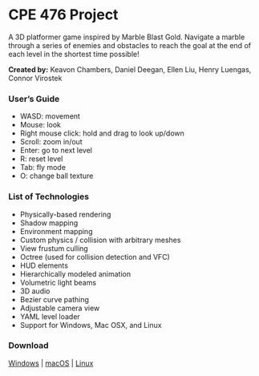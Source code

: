 # CPE 476 Project

A 3D platformer game inspired by Marble Blast Gold. Navigate a marble through a series of enemies and obstacles to reach the goal at the end of each level in the shortest time possible!

**Created by:** Keavon Chambers, Daniel Deegan, Ellen Liu, Henry Luengas, Connor Virostek

### User’s Guide
* WASD: movement
* Mouse: look
* Right mouse click: hold and drag to look up/down
* Scroll: zoom in/out
* Enter: go to next level
* R: reset level
* Tab: fly mode
* O: change ball texture

### List of Technologies
* Physically-based rendering
* Shadow mapping
* Environment mapping
* Custom physics / collision with arbitrary meshes
* View frustum culling
* Octree (used for collision detection and VFC)
* HUD elements
* Hierarchically modeled animation
* Volumetric light beams
* 3D audio
* Bezier curve pathing
* Adjustable camera view
* YAML level loader
* Support for Windows, Mac OSX, and Linux

### Download
[Windows](https://the-real-connor.me/files/curve/curve-windows.zip) | [macOS](https://the-real-connor.me/files/curve/curve-macosx.zip) | [Linux](https://the-real-connor.me/files/curve/curve-linux.zip)
